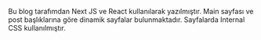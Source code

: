 Bu blog tarafımdan Next JS ve React kullanılarak yazılmıştır. Main sayfası ve post başlıklarına göre dinamik sayfalar bulunmaktadır. Sayfalarda Internal CSS kullanılmıştır. 


